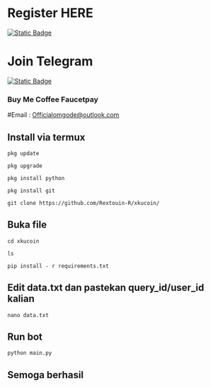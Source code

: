 # Register HERE
[![Static Badge](https://img.shields.io/badge/Telegram-Bot%20Link-Link?style=for-the-badge&logo=Telegram&logoColor=white&logoSize=auto&color=blue)](        )

# Join Telegram
[![Static Badge](https://img.shields.io/badge/Telegram-Channel-Link?style=for-the-badge&logo=Telegram&logoColor=white&logoSize=auto&color=blue)](     )


### Buy Me Coffee Faucetpay

#Email : Officialomgode@outlook.com

## Install via termux 

```
pkg update
```
```
pkg upgrade 
```
```
pkg install python
```
```
pkg install git
```
```
git clone https://github.com/Rextouin-R/xkucoin/
```
## Buka file
```
cd xkucoin
```
```
ls
```
```
pip install - r requirements.txt
```
## Edit data.txt dan pastekan query_id/user_id kalian
```
nano data.txt
```
## Run bot
```
python main.py
```

## Semoga berhasil
